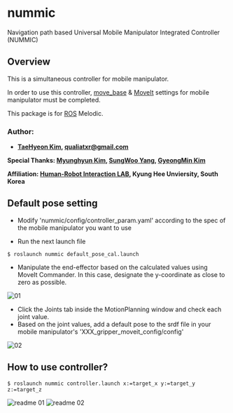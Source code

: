 # nummic
Navigation path based Universal Mobile Manipulator Integrated Controller (NUMMIC)

## Overview
This is a simultaneous controller for mobile manipulator.

In order to use this controller, [move_base](http://wiki.ros.org/move_base) & [MoveIt](https://moveit.ros.org/) settings for mobile manipulator must be completed.

This package is for [ROS](http://wiki.ros.org/ROS/Installation) Melodic.


### Author:
- **[TaeHyeon Kim](https://github.com/QualiaT), qualiatxr@gmail.com**

**Special Thanks: [Myunghyun Kim](https://github.com/kmh8667), [SungWoo Yang](https://github.com/Sungwwoo), [GyeongMin Kim](https://github.com/gmkim97)**

**Affiliation: [Human-Robot Interaction LAB](https://khu-hri.weebly.com), Kyung Hee Unviersity, South Korea**



## Default pose setting

- Modify 'nummic/config/controller_param.yaml' according to the spec of the mobile manipulator you want to use

- Run the next launch file
```
$ roslaunch nummic default_pose_cal.launch
```

- Manipulate the end-effector based on the calculated values using MoveIt Commander. In this case, designate the y-coordinate as close to zero as possible.

![01](https://user-images.githubusercontent.com/87522493/177284778-837a73a0-3bdb-47ee-b29d-9f71bf829152.png)


- Click the Joints tab inside the MotionPlanning window and check each joint value.
- Based on the joint values, add a default pose to the srdf file in your mobile manipulator's 'XXX_gripper_moveit_config/config'

![02](https://user-images.githubusercontent.com/87522493/177284817-4e8b5ce0-08e6-437a-a83b-5dcaaa8d3bab.png)





## How to use controller?
```
$ roslaunch nummic controller.launch x:=target_x y:=target_y z:=target_z
```

![readme 01](https://user-images.githubusercontent.com/87522493/177284830-962307b5-243c-493a-a0f8-db9e1fe3e9bd.gif)
![readme 02](https://user-images.githubusercontent.com/87522493/177284848-cc7ceb9d-b3fa-4624-800f-2bf13dbbe4ee.gif)